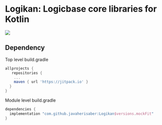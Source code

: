 # Logikan: Logicbase core libraries for Kotlin
[![](https://jitpack.io/v/javaherisaber/Logikan.svg)](https://jitpack.io/#javaherisaber/Logikan)

## Dependency
Top level build.gradle
```groovy
allprojects {
   repositories {
    ...
    maven { url 'https://jitpack.io' }
  }
}
```

Module level build.gradle
```groovy
dependencies {
  implementation "com.github.javaherisaber:Logikan$versions.mockFit"
}
```
